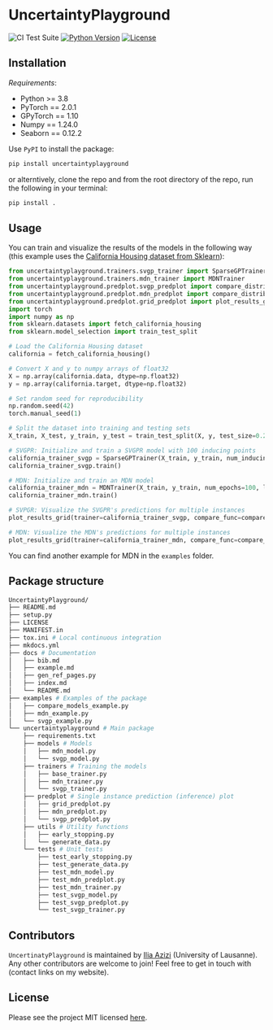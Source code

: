 # **UncertaintyPlayground**

![CI Test Suite](https://github.com/unco3892/UncertaintyPlayground/actions/workflows/ci_cd.yml/badge.svg?branch=main)
[![Python Version](https://img.shields.io/badge/python-3.8+-green.svg)](https://www.python.org/downloads/)
[![License](https://img.shields.io/badge/license-MIT-green.svg)](LICENSE)

## Installation

*Requirements*:
- Python >= 3.8
- PyTorch == 2.0.1
- GPyTorch == 1.10
- Numpy == 1.24.0
- Seaborn == 0.12.2

Use `PyPI` to install the package:
```bash
pip install uncertaintyplayground
```

or alterntively, clone the repo and from the root directory of the repo, run the following in your terminal:

```bash
pip install .
```

## Usage

You can train and visualize the results of the models in the following way (this example uses the [California Housing dataset from Sklearn](https://scikit-learn.org/stable/modules/generated/sklearn.datasets.fetch_california_housing.html)):

```python
from uncertaintyplayground.trainers.svgp_trainer import SparseGPTrainer
from uncertaintyplayground.trainers.mdn_trainer import MDNTrainer
from uncertaintyplayground.predplot.svgp_predplot import compare_distributions_svgpr
from uncertaintyplayground.predplot.mdn_predplot import compare_distributions_mdn
from uncertaintyplayground.predplot.grid_predplot import plot_results_grid
import torch
import numpy as np
from sklearn.datasets import fetch_california_housing
from sklearn.model_selection import train_test_split

# Load the California Housing dataset
california = fetch_california_housing()

# Convert X and y to numpy arrays of float32
X = np.array(california.data, dtype=np.float32)
y = np.array(california.target, dtype=np.float32)

# Set random seed for reproducibility
np.random.seed(42)
torch.manual_seed(1)

# Split the dataset into training and testing sets
X_train, X_test, y_train, y_test = train_test_split(X, y, test_size=0.2, random_state=42)

# SVGPR: Initialize and train a SVGPR model with 100 inducing points
california_trainer_svgp = SparseGPTrainer(X_train, y_train, num_inducing_points=100, num_epochs=30, batch_size=512, lr=0.1, patience=3)
california_trainer_svgp.train()

# MDN: Initialize and train an MDN model
california_trainer_mdn = MDNTrainer(X_train, y_train, num_epochs=100, lr=0.001, dense1_units=50, n_gaussians=10)
california_trainer_mdn.train()

# SVPGR: Visualize the SVGPR's predictions for multiple instances
plot_results_grid(trainer=california_trainer_svgp, compare_func=compare_distributions_svgpr, X_test=X_test, Y_test=y_test, indices=[900, 500], ncols=2)

# MDN: Visualize the MDN's predictions for multiple instances
plot_results_grid(trainer=california_trainer_mdn, compare_func=compare_distributions_mdn, X_test=X_test, Y_test=y_test, indices=[900, 500], ncols=2)
```

You can find another example for MDN in the `examples` folder.

<!-- ## Examples, Tutorials, and Documentation -->

## Package structure

```bash
UncertaintyPlayground/
├── README.md
├── setup.py
├── LICENSE
├── MANIFEST.in
├── tox.ini # Local continuous integration
├── mkdocs.yml
├── docs # Documentation
│   ├── bib.md
│   ├── example.md
│   ├── gen_ref_pages.py
│   ├── index.md
│   └── README.md
├── examples # Examples of the package
│   ├── compare_models_example.py
│   ├── mdn_example.py
│   └── svgp_example.py
└── uncertaintyplayground # Main package
    ├── requirements.txt
    ├── models # Models
    │   ├── mdn_model.py
    │   └── svgp_model.py
    ├── trainers # Training the models
    │   ├── base_trainer.py
    │   ├── mdn_trainer.py
    │   └── svgp_trainer.py
    ├── predplot # Single instance prediction (inference) plot
    │   ├── grid_predplot.py
    │   ├── mdn_predplot.py
    │   └── svgp_predplot.py
    ├── utils # Utility functions
    │   ├── early_stopping.py
    │   └── generate_data.py
    └── tests # Unit tests
        ├── test_early_stopping.py
        ├── test_generate_data.py
        ├── test_mdn_model.py
        ├── test_mdn_predplot.py
        ├── test_mdn_trainer.py
        ├── test_svgp_model.py
        ├── test_svgp_predplot.py
        └── test_svgp_trainer.py
```

## Contributors

`UncertinatyPlayground` is maintained by [Ilia Azizi](https://iliaazizi.com/) (University of Lausanne). Any other contributors are welcome to join! Feel free to get in touch with (contact links on my website).
<!-- Please see the [contributing guide](CONTRIBUTING.md) for more details. -->

## License

Please see the project MIT licensed [here](LICENSE).
